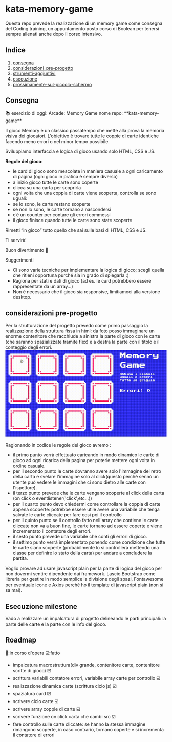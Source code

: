 # kata-memory-game
Questa repo prevede la realizzazione di un memory game come consegna del Coding training, un appuntamento posto corso di Boolean per tenersi sempre allenati anche dopo il corso intensivo.

## Indice

1. [consegna](#consegna)
2. [considerazioni_pre-progetto](#considerazioni-pre-progetto)
3. [strumenti-aggiuntivi](#strumenti-aggiuntivi )
3. [esecuzione](#esecuzione-milestone)
5. [prossimamente-sul-piccolo-schermo](#roadmap)



## Consegna

<aside>
📚 esercizio di oggi: Arcade: Memory Game
nome repo: **kata-memory-game**

Il gioco Memory è un classico passatempo che mette alla prova la memoria visiva dei giocatori. L'obiettivo è trovare tutte le coppie di carte identiche facendo meno errori o nel minor tempo possibile.

Sviluppiamo interfaccia e logica di gioco usando solo HTML, CSS e JS.

**Regole del gioco:**

- le card di gioco sono mescolate in maniera casuale a ogni caricamento di pagina (ogni gioco in pratica è sempre diverso)
- a inizio gioco tutte le carte sono coperte
- clicca su una carta per scoprirla
- ogni volta che una coppia di carte viene scoperta, controlla se sono uguali:
- se lo sono, le carte restano scoperte
- se non lo sono, le carte tornano a nascondersi
- c’è un counter per contare gli errori commessi
- il gioco finisce quando tutte le carte sono state scoperte

Rimetti “in gioco” tutto quello che sai sulle basi di HTML, CSS e JS. 

Ti servirà!

Buon divertimento 👾

</aside>

 Suggerimenti

- Ci sono varie tecniche per implementare la logica di gioco; scegli quella che ritieni opportuna purché sia in grado di spiegarla :)
- Ragiona per stati e dati di gioco (ad es. le card potrebbero essere rappresentate da un array…)
- Non è necessario che il gioco sia responsive, limitiamoci alla versione desktop.

## considerazioni pre-progetto
Per la strutturazione del progetto prevedo come primo passaggio la realizzazione della struttura fissa in html: da foto posso immaginare un enorme contenitore che racchiude a sinistra la parte di gioco con le carte (che saranno spazializzate tramite flex) e a destra la parte con il titolo e il conteggio degli errori.
![foto](/assets/images/output.gif)

Ragionando in codice le regole del gioco avremo :
- il primo punto verrà effettuato caricando in modo dinamico le carte di gioco ad ogni ricarica della pagina per poterle mettere ogni volta in ordine casuale.
- per il secondo punto le carte dovranno avere solo l'immagine del retro della carta e svelare l'immagine solo al click(questo perchè sennò un utente può vedere le immagini che ci sono dietro alle carte con l'ispettore).
- il terzo punto prevede che le carte vengano scoperte al click della carta (on click o eventlistener('click',etc...))
- per il quarto punto devo chiedermi come controllare la coppia di carte appena scoperte: potrebbe essere utile avere una variabile che tenga salvate le carte cliccate per fare così poi il controllo
- per il quinto punto se il controllo fatto nell'array che contiene le carte cliccate non va a buon fine, le carte tornano ad essere coperte e viene incrementato il contatore degli errori.
- il sesto punto prevede una variabile che conti gli errori di gioco.
- il settimo punto verrà implementato ponendo come condizione che tutte le carte siano scoperte (probabilmente lo si controllerà mettendo una classe per definire lo stato della carta) per andare a concludere la partita.  



Voglio provare ad usare javascript plain per la parte di logica del gioco per non dovermi sentire dipendente dai framework.
Lascio Bootstrap come libreria per gestire in modo semplice la divisione degli spazi, Fontawesome per eventuale icone e Axios perchè ho il template di javascript plain (non si sa mai).

## Esecuzione milestone
Vado a realizzare un impalcatura di progetto delineando le parti principali: la parte delle carte e la parte con le info del gioco. 


## Roadmap
🔨:in corso d'opera
☑️:fatto
- impalcatura macrostruttura(div grande, contenitore carte, contenitore scritte di gioco) ☑️
- scrittura variabili contatore errori, variabile array carte per controllo ☑️
- realizzazione dinamica carte (scrittura ciclo js) ☑️
- spaziatura card ☑️
- scrivere ciclo carte ☑️
- scrivere array coppie di carte ☑️
- scrivere funzione on click carta che cambi src ☑️
- fare controllo sulle carte cliccate: se hanno la stessa immagine rimangono scoperte, in caso contrario, tornano coperte e si incrementa il contatore di errori 